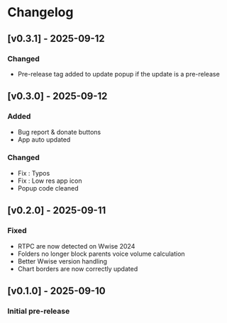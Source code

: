 # Changelog

## [v0.3.1] - 2025-09-12
### Changed
- Pre-release tag added to update popup if the update is a pre-release
  
## [v0.3.0] - 2025-09-12
### Added
- Bug report & donate buttons
- App auto updated

### Changed
- Fix : Typos
- Fix : Low res app icon
- Popup code cleaned

## [v0.2.0] - 2025-09-11
### Fixed
- RTPC are now detected on Wwise 2024
- Folders no longer block parents voice volume calculation
- Better Wwise version handling
- Chart borders are now correctly updated

## [v0.1.0] - 2025-09-10
### Initial pre-release
